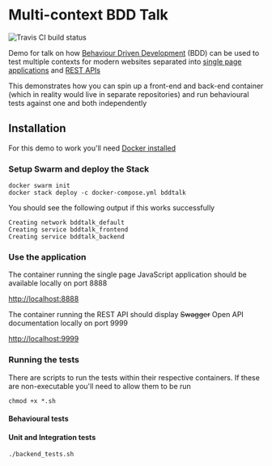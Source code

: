 # Multi-context BDD Talk

![Travis CI build status](https://www.travis-ci.org/magickatt/MultiContextBDDTalk.svg?branch=master)

Demo for talk on how [Behaviour Driven Development](https://en.wikipedia.org/wiki/Behavior-driven_development) (BDD) can be used to test multiple contexts for modern websites separated into [single page applications](https://en.wikipedia.org/wiki/Single-page_application) and [REST APIs](https://en.wikipedia.org/wiki/Application_programming_interface#Web_APIs)

This demonstrates how you can spin up a front-end and back-end container (which in reality would live in separate repositories) and run behavioural tests against one and both independently

## Installation

For this demo to work you'll need [Docker installed](https://docs.docker.com/engine/installation/)

### Setup Swarm and deploy the Stack

    docker swarm init
    docker stack deploy -c docker-compose.yml bddtalk
    
You should see the following output if this works successfully

    Creating network bddtalk_default
    Creating service bddtalk_frontend
    Creating service bddtalk_backend

### Use the application

The container running the single page JavaScript application should be available locally on port 8888

[http://localhost:8888](http://localhost:8888)

The container running the REST API should display ~~Swagger~~ Open API documentation locally on port 9999

[http://localhost:9999](http://localhost:9999)
    
### Running the tests

There are scripts to run the tests within their respective containers. If these are non-executable you'll need to allow them to be run
    
    chmod +x *.sh

#### Behavioural tests

#### Unit and Integration tests

    ./backend_tests.sh


